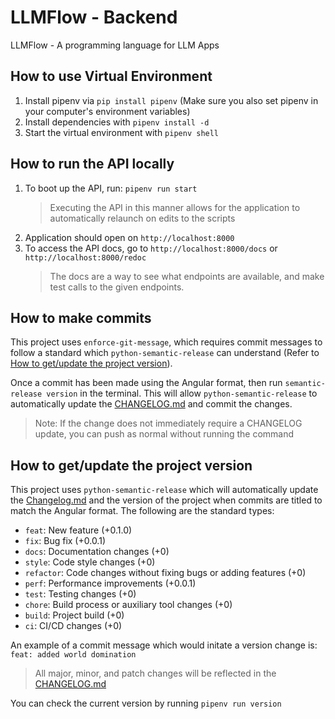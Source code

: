 # LLMFlow - Backend

LLMFlow - A programming language for LLM Apps

## How to use Virtual Environment

1. Install pipenv via `pip install pipenv` (Make sure you also set pipenv in your computer's environment variables)
2. Install dependencies with `pipenv install -d`
3. Start the virtual environment with `pipenv shell`

## How to run the API locally

1. To boot up the API, run: `pipenv run start`
   > Executing the API in this manner allows for the application to automatically relaunch on edits to the scripts
2. Application should open on `http://localhost:8000`
3. To access the API docs, go to `http://localhost:8000/docs` or `http://localhost:8000/redoc`
   > The docs are a way to see what endpoints are available, and make test calls to the given endpoints.

## How to make commits

This project uses `enforce-git-message`, which requires commit messages to follow a standard which `python-semantic-release` can understand (Refer to [How to get/update the project version](#how-to-getupdate-the-project-version)).

Once a commit has been made using the Angular format, then run `semantic-release version` in the terminal. This will allow `python-semantic-release` to automatically update the [CHANGELOG.md](https://github.com/DevArtech/llmflow-backend/blob/main/CHANGELOG.md) and commit the changes.
> Note: If the change does not immediately require a CHANGELOG update, you can push as normal without running the command

## How to get/update the project version

This project uses `python-semantic-release` which will automatically update the [Changelog.md](https://github.com/DevArtech/llmflow-backend/blob/main/CHANGELOG.md) and the version of the project when commits are titled to match the Angular format. The following are the standard types:

- `feat`: New feature (+0.1.0)
- `fix`: Bug fix (+0.0.1)
- `docs`: Documentation changes (+0)
- `style`: Code style changes (+0)
- `refactor`: Code changes without fixing bugs or adding features (+0)
- `perf`: Performance improvements (+0.0.1)
- `test`: Testing changes (+0)
- `chore`: Build process or auxiliary tool changes (+0)
- `build`: Project build (+0)
- `ci`: CI/CD changes (+0)

An example of a commit message which would initate a version change is: `feat: added world domination`

> All major, minor, and patch changes will be reflected in the [CHANGELOG.md](https://github.com/DevArtech/llmflow-backend/blob/main/CHANGELOG.md)

You can check the current version by running `pipenv run version`
